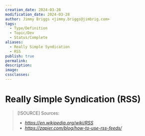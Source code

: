 ```yaml
---
creation_date: 2024-03-28
modification_date: 2024-03-28
author: Jimmy Briggs <jimmy.briggs@jimbrig.com>
tags:
  - Type/Definition
  - Topic/Dev
  - Status/Complete
aliases:
  - Really Simple Syndication
  - RSS
publish: true
permalink:
description:
image:
cssclasses:
---
```


# Really Simple Syndication (RSS)

> [!SOURCE] Sources:
> - *https://en.wikipedia.org/wiki/RSS*
> - *https://zapier.com/blog/how-to-use-rss-feeds/*
